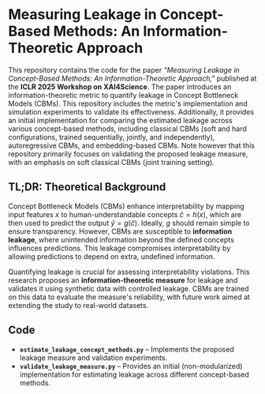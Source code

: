 # Measuring Leakage in Concept-Based Methods: An Information-Theoretic Approach

This repository contains the code for the paper _"Measuring Leakage in Concept-Based Methods: An Information-Theoretic Approach,"_ published at the **ICLR 2025 Workshop on XAI4Science**. The paper introduces an information-theoretic metric to quantify leakage in Concept Bottleneck Models (CBMs). This repository includes the metric's implementation and simulation experiments to validate its effectiveness. Additionally, it provides an initial implementation for comparing the estimated leakage across various concept-based methods, including classical CBMs (soft and hard configurations, trained sequentially, jointly, and independently), autoregressive CBMs, and embedding-based CBMs. Note however that this repository primarily focuses on validating the proposed leakage measure, with an emphasis on soft classical CBMs (joint training setting).

## TL;DR: Theoretical Background

Concept Bottleneck Models (CBMs) enhance interpretability by mapping input features $x$ to human-understandable concepts $\hat{c} = h(x)$, which are then used to predict the output $\hat{y} = g(\hat{c})$. Ideally, $g$ should remain simple to ensure transparency. However, CBMs are susceptible to **information leakage**, where unintended information beyond the defined concepts influences predictions. This leakage compromises interpretability by allowing predictions to depend on extra, undefined information.

Quantifying leakage is crucial for assessing interpretability violations. This research proposes an **information-theoretic measure** for leakage and validates it using synthetic data with controlled leakage. CBMs are trained on this data to evaluate the measure's reliability, with future work aimed at extending the study to real-world datasets.

## Code

- **`estimate_leakage_concept_methods.py`** – Implements the proposed leakage measure and validation experiments.
- **`validate_leakage_measure.py`** – Provides an initial (non-modularized) implementation for estimating leakage across different concept-based methods.
